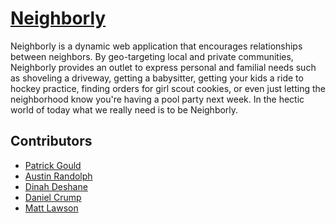 # <a href="https://neighbor-app.herokuapp.com/">Neighborly</a>

Neighborly is a dynamic web application that encourages relationships between neighbors. By geo-targeting local and private communities, Neighborly provides an outlet to express personal and familial needs such as shoveling a driveway, getting a babysitter, getting your kids a ride to hockey practice, finding orders for girl scout cookies, or even just letting the neighborhood know you're having a pool party next week. In the hectic world of today what we really need is to be Neighborly.

## Contributors

<ul>
  <li><a href="https://github.com/pgould94">Patrick Gould</a></li>
  <li><a href="https://github.com/Ordolph">Austin Randolph</a></li>
  <li><a href="https://github.com/DDeshane">Dinah Deshane</a></li>
  <li><a href="https://github.com/dancrump1">Daniel Crump</a></li>
  <li><a href="https://github.com/mattylaw192">Matt Lawson</a></li>
  </ul>
